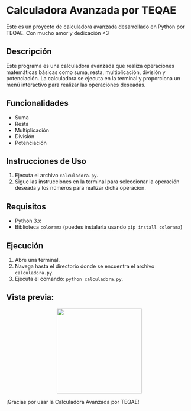 # Calculadora Avanzada por TEQAE

Este es un proyecto de calculadora avanzada desarrollado en Python por TEQAE.
   Con mucho amor y dedicación <3

## Descripción

Este programa es una calculadora avanzada que realiza operaciones matemáticas básicas como suma, resta, multiplicación, división y potenciación. La calculadora se ejecuta en la terminal y proporciona un menú interactivo para realizar las operaciones deseadas.

## Funcionalidades

- Suma
- Resta
- Multiplicación
- División
- Potenciación

## Instrucciones de Uso

1. Ejecuta el archivo `calculadora.py`.
2. Sigue las instrucciones en la terminal para seleccionar la operación deseada y los números para realizar dicha operación.

## Requisitos

- Python 3.x
- Biblioteca `colorama` (puedes instalarla usando `pip install colorama`)

## Ejecución

1. Abre una terminal.
2. Navega hasta el directorio donde se encuentra el archivo `calculadora.py`.
3. Ejecuta el comando: `python calculadora.py`.
## Vista previa:

<p align="center">
  <img src="https://cdn.discordapp.com/attachments/1167594085029269514/1179164592946032771/image.png?ex=6578c99a&is=6566549a&hm=b26aa0409d29e873c5e7c8c5dd52884be06d20044f2a382b97330a0100259727&" height="230"/>
</p>

¡Gracias por usar la Calculadora Avanzada por TEQAE!
